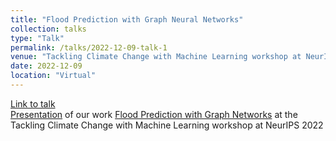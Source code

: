 ```yaml
---
title: "Flood Prediction with Graph Neural Networks"
collection: talks
type: "Talk"
permalink: /talks/2022-12-09-talk-1
venue: "Tackling Climate Change with Machine Learning workshop at NeurIPS 2022"
date: 2022-12-09
location: "Virtual"
---
```

[Link to talk](https://neurips.cc/virtual/2022/poster/59320)  
[Presentation](https://neurips.cc/virtual/2022/poster/59320) of our work [Flood Prediction with Graph Networks](https://s3.us-east-1.amazonaws.com/climate-change-ai/papers/neurips2022/75/paper.pdf) at the Tackling Climate Change with Machine Learning workshop at NeurIPS 2022  
